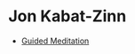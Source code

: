# Jon Kabat-Zinn

- [Guided Meditation](https://www.youtube.com/playlist?list=PLahooTbMXXrQAQhk9M-Y2TwxQizxKMzgR)

